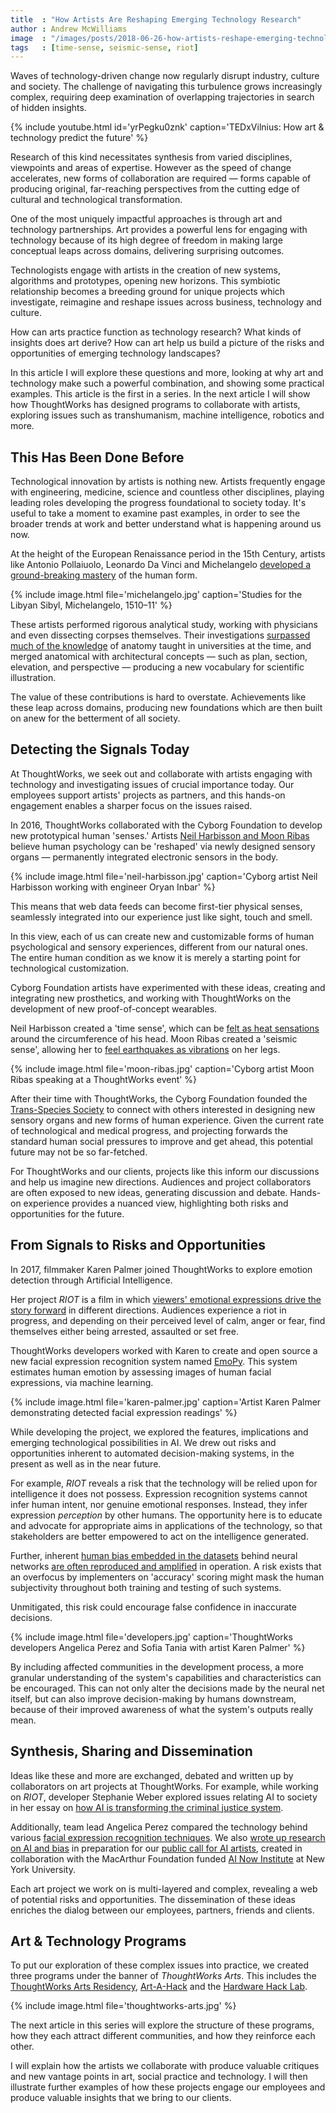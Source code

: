 ```yaml
---
title  : "How Artists Are Reshaping Emerging Technology Research"
author : Andrew McWilliams
image  : "/images/posts/2018-06-26-how-artists-reshape-emerging-technology-research/neil-harbisson.jpg"
tags   : [time-sense, seismic-sense, riot]
---
```

Waves of technology-driven change now regularly disrupt industry, culture and society. The challenge of navigating this turbulence grows increasingly complex, requiring deep examination of overlapping trajectories in search of hidden insights.

{% include youtube.html id='yrPegku0znk'
   caption='TEDxVilnius: How art & technology predict the future' %}

Research of this kind necessitates synthesis from varied disciplines, viewpoints and areas of expertise. However as the speed of change accelerates, new forms of collaboration are required — forms capable of producing original, far-reaching perspectives from the cutting edge of cultural and technological transformation.

<!--excerpt-ends-->

One of the most uniquely impactful approaches is through art and technology partnerships. Art provides a powerful lens for engaging with technology because of its high degree of freedom in making large conceptual leaps across domains, delivering surprising outcomes.

Technologists engage with artists in the creation of new systems, algorithms and prototypes, opening new horizons. This symbiotic relationship becomes a breeding ground for unique projects which investigate, reimagine and reshape issues across business, technology and culture.

How can arts practice function as technology research? What kinds of insights does art derive? How can art help us build a picture of the risks and opportunities of emerging technology landscapes?

In this article I will explore these questions and more, looking at why art and technology make such a powerful combination, and showing some practical examples. This article is the first in a series. In the next article I will show how ThoughtWorks has designed programs to collaborate with artists, exploring issues such as transhumanism, machine intelligence, robotics and more.

## This Has Been Done Before

Technological innovation by artists is nothing new. Artists frequently engage with engineering, medicine, science and countless other disciplines, playing leading roles developing the progress foundational to society today. It's useful to take a moment to examine past examples, in order to see the broader trends at work and better understand what is happening around us now.

At the height of the European Renaissance period in the 15th Century, artists like Antonio Pollaiuolo, Leonardo Da Vinci and Michelangelo [developed a ground-breaking mastery](https://www.smithsonianmag.com/science-nature/the-anatomy-of-renaissance-art-36887285/) of the human form.

{% include image.html file='michelangelo.jpg'
   caption='Studies for the Libyan Sibyl, Michelangelo, 1510–11' %}

These artists performed rigorous analytical study, working with physicians and even dissecting corpses themselves. Their investigations [surpassed much of the knowledge](https://www.metmuseum.org/toah/hd/anat/hd_anat.htm) of anatomy taught in universities at the time, and merged anatomical with architectural concepts &mdash; such as plan, section, elevation, and perspective &mdash; producing a new vocabulary for scientific illustration.

The value of these contributions is hard to overstate. Achievements like these leap across domains, producing new foundations which are then built on anew for the betterment of all society. 

## Detecting the Signals Today

At ThoughtWorks, we seek out and collaborate with artists engaging with technology and investigating issues of crucial importance today. Our employees support artists' projects as partners, and this hands-on engagement enables a sharper focus on the issues raised.

In 2016, ThoughtWorks collaborated with the Cyborg Foundation to develop new prototypical human 'senses.' Artists [Neil Harbisson and Moon Ribas](https://thoughtworksarts.io/blog/introducing-cyborg-foundation/) believe human psychology can be 'reshaped' via newly designed sensory organs — permanently integrated electronic sensors in the body.

{% include image.html file='neil-harbisson.jpg'
   caption='Cyborg artist Neil Harbisson working with engineer Oryan Inbar' %}

This means that web data feeds can become first-tier physical senses, seamlessly integrated into our experience just like sight, touch and smell.

In this view, each of us can create new and customizable forms of human psychological and sensory experiences, different from our natural ones. The entire human condition as we know it is merely a starting point for technological customization.

Cyborg Foundation artists have experimented with these ideas, creating and integrating new prosthetics, and working with ThoughtWorks on the development of new proof-of-concept wearables.

Neil Harbisson created a 'time sense', which can be [felt as heat sensations](https://thoughtworksarts.io/projects/time-sense/) around the circumference of his head. Moon Ribas created a 'seismic sense', allowing her to [feel earthquakes as vibrations](https://thoughtworksarts.io/projects/seismic-sense/) on her legs.

{% include image.html file='moon-ribas.jpg'
   caption='Cyborg artist Moon Ribas speaking at a ThoughtWorks event' %}

After their time with ThoughtWorks, the Cyborg Foundation founded the [Trans-Species Society](https://www.transpeciessociety.com/) to connect with others interested in designing new sensory organs and new forms of human experience. Given the current rate of technological and medical progress, and projecting forwards the standard human social pressures to improve and get ahead, this potential future may not be so far-fetched.

For ThoughtWorks and our clients, projects like this inform our discussions and help us imagine new directions. Audiences and project collaborators are often exposed to new ideas, generating discussion and debate. Hands-on experience provides a nuanced view, highlighting both risks and opportunities for the future.

## From Signals to Risks and Opportunities

In 2017, filmmaker Karen Palmer joined ThoughtWorks to explore emotion detection through Artificial Intelligence.

Her project *RIOT* is a film in which [viewers' emotional expressions drive the story forward](https://thoughtworksarts.io/projects/riot) in different directions. Audiences experience a riot in progress, and depending on their perceived level of calm, anger or fear, find themselves either being arrested, assaulted or set free.

ThoughtWorks developers worked with Karen to create and open source a new facial expression recognition system named [EmoPy](https://github.com/thoughtworksarts/EmoPy). This system estimates human emotion by assessing images of human facial expressions, via machine learning.

{% include image.html file='karen-palmer.jpg'
   caption='Artist Karen Palmer demonstrating detected facial expression readings' %}

While developing the project, we explored the features, implications and emerging technological possibilities in AI. We drew out risks and opportunities inherent to automated decision-making systems, in the present as well as in the near future.

For example, *RIOT* reveals a risk that the technology will be relied upon for intelligence it does not possess. Expression recognition systems cannot infer human intent, nor genuine emotional responses. Instead, they infer expression _perception_ by other humans. The opportunity here is to educate and advocate for appropriate aims in applications of the technology, so that stakeholders are better empowered to act on the intelligence generated.

Further, inherent [human bias embedded in the datasets](https://www.propublica.org/article/machine-bias-risk-assessments-in-criminal-sentencing) behind neural networks [are often reproduced and amplified](https://thoughtworksarts.io/blog/why-we-are-investigating-biases-artificial-intelligence/) in operation. A risk exists that an overfocus by implementers on 'accuracy' scoring might mask the human subjectivity throughout both training and testing of such systems.

Unmitigated, this risk could encourage false confidence in inaccurate decisions.

{% include image.html file='developers.jpg'
   caption='ThoughtWorks developers Angelica Perez and Sofia Tania with artist Karen Palmer' %}

By including affected communities in the development process, a more granular understanding of the system's capabilities and characteristics can be encouraged. This can not only alter the decisions made by the neural net itself, but can also improve decision-making by humans downstream, because of their improved awareness of what the system's outputs really mean.

## Synthesis, Sharing and Dissemination

Ideas like these and more are exchanged, debated and written up by collaborators on art projects at ThoughtWorks. For example, while working on *RIOT*, developer Stephanie Weber explored issues relating AI to society in her essay on [how AI is transforming the criminal justice system](https://www.thoughtworks.com/insights/blog/how-artificial-intelligence-transforming-criminal-justice-system).

Additionally, team lead Angelica Perez compared the technology behind various [facial expression recognition techniques](https://github.com/thoughtworksarts/EmoPy). We also [wrote up research on AI and bias](https://thoughtworksarts.io/blog/why-we-are-investigating-biases-artificial-intelligence/) in preparation for our [public call for AI artists](https://thoughtworksarts.io/open-call/2017-implications-of-ai/), created in collaboration with the MacArthur Foundation funded [AI Now Institute](https://ainowinstitute.org/) at New York University.

Each art project we work on is multi-layered and complex, revealing a web of potential risks and opportunities. The dissemination of these ideas enriches the dialog between our employees, partners, friends and clients.

## Art &amp; Technology Programs

To put our exploration of these complex issues into practice, we created three programs under the banner of *ThoughtWorks Arts*. This includes the [ThoughtWorks Arts Residency](https://thoughtworksarts.io/), [Art-A-Hack](https://artahack.io/) and the [Hardware Hack Lab](https://hardwarehacklab.io/).

{% include image.html file='thoughtworks-arts.jpg' %}

The next article in this series will explore the structure of these programs, how they each attract different communities, and how they reinforce each other.

I will explain how the artists we collaborate with produce valuable critiques and new vantage points in art, social practice and technology. I will then illustrate further examples of how these projects engage our employees and produce valuable insights that we bring to our clients.